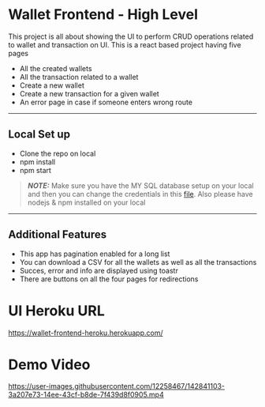# Wallet Frontend - High Level

This project is all about showing the UI to perform CRUD operations related to wallet and transaction on UI.
This is a react based project having five pages
* All the created wallets
* All the transaction related to a wallet
* Create a new wallet
* Create a new transaction for a given wallet
* An error page in case if someone enters wrong route

---

## Local Set up

* Clone the repo on local
* npm install
* npm start

> **_NOTE:_** Make sure you have the MY SQL database setup on your local and then you can change the credentials in this [file](/app/config/db.config.js).
> Also please have nodejs & npm installed on your local

---

## Additional Features

* This app has pagination enabled for a long list
* You can download a CSV for all the wallets as well as all the transactions
* Succes, error and info are displayed using toastr
* There are buttons on all the four pages for redirections

# UI Heroku URL
https://wallet-frontend-heroku.herokuapp.com/

# Demo Video

https://user-images.githubusercontent.com/12258467/142841103-3a207e73-14ee-43cf-b8de-7f439d8f0905.mp4

